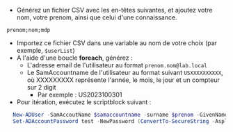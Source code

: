 
* Générez un fichier CSV avec les en-têtes suivantes, et ajoutez votre nom, votre prenom, ainsi que celui d'une connaissance.
```
prenom;nom;mdp
```

* Importez ce fichier CSV dans une variable au nom de votre choix (par exemple, ```$userList```)
* A l'aide d'une boucle **foreach**, générez :
  * L'adresse email de l'utilisateur au format ```prenom.nom@lab.local```
  * Le SamAccountname de l'utilisateur au format suivant ```USXXXXXXXXXX```, où XXXXXXXXX représente l'année, le mois, le jour et un compteur sur 2 digit
    * Par exemple : US2023100301
* Pour itération, exécutez le scriptblock suivant :

```powershell
  New-ADUser -SamAccoutName $samaccountname -surname $prenom -GivenName $nom -Name "$prenom $nom"
  Set-ADAccountPassword test -NewPassword (ConvertTo-SecureString -AsplainText -Force $password)
```
